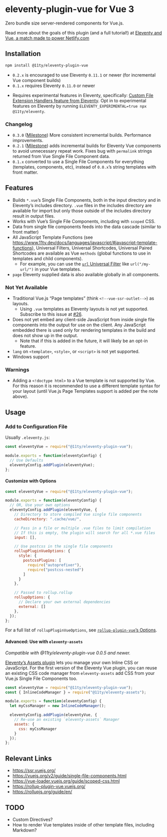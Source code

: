 # eleventy-plugin-vue for Vue 3

Zero bundle size server-rendered components for Vue.js.

Read more about the goals of this plugin (and a full tutorial!) at [Eleventy and Vue, a match made to power Netlify.com](https://www.netlify.com/blog/2020/09/18/eleventy-and-vue-a-match-made-to-power-netlify.com/)

## Installation

```sh
npm install @11ty/eleventy-plugin-vue
```

* `0.2.x` is encouraged to use Eleventy `0.11.1` or newer (for incremental Vue component builds)
* `0.1.x` requires Eleventy `0.11.0` or newer
<!--
* `0.0.x` requires Eleventy 0.11.0 Beta 2 or above (`0.11.0-beta.2`)
-->

* Requires experimental features in Eleventy, specifically: [Custom File Extension Handlers feature from Eleventy](https://github.com/11ty/eleventy/issues/117). Opt in to experimental features on Eleventy by running `ELEVENTY_EXPERIMENTAL=true npx @11ty/eleventy`.

### Changelog

* `0.3.0` ([Milestone](https://github.com/11ty/eleventy-plugin-vue/milestone/3?closed=1)) More consistent incremental builds. Performance improvements.
* `0.2.1` ([Milestone](https://github.com/11ty/eleventy-plugin-vue/milestone/2?closed=1)) adds incremental builds for Eleventy Vue components to avoid unnecessary repeat work. Fixes bug with `permalink` strings returned from Vue Single File Component data.
* `0.1.x` converted to use a Single File Components for everything (templates, components, etc), instead of `0.0.x`’s string templates with front matter.

## Features

* Builds `*.vue`’s Single File Components, both in the input directory and in Eleventy’s includes directory. `.vue` files in the includes directory are available for import but only those outside of the includes directory result in output files.
* Works with Vue’s Single File Components, including with `scoped` CSS.
* Data from single file components feeds into the data cascade (similar to front matter)
* All JavaScript Template Functions (see https://www.11ty.dev/docs/languages/javascript/#javascript-template-functions), Universal Filters, Universal Shortcodes, Universal Paired Shortcodes are available as Vue `methods` (global functions to use in templates and child components). 
  * For example, you can  use the [`url` Universal Filter](https://www.11ty.dev/docs/filters/url/) like `url("/my-url/")` in your Vue templates.
* `page` Eleventy supplied data is also available globally in all components.

### Not Yet Available

* Traditional Vue.js “Page templates” (think `<!--vue-ssr-outlet-->`) as layouts.
  * Using `.vue` templates as Eleventy layouts is not yet supported. Subscribe to this issue at [#26](https://github.com/11ty/eleventy-plugin-vue/issues/26).
* Does not yet embed any client-side JavaScript from inside single file components into the output for use on the client. Any JavaScript embedded there is used only for rendering templates in the build and does not show up in the output.
  * Note that if this is added in the future, it will likely be an opt-in feature.
* `lang` on `<template>`, `<style>`, or `<script>` is not yet supported.
* Windows support

### Warnings

* Adding a `<!doctype html>` to a Vue template is not supported by Vue. For this reason it is recommended to use a different template syntax for your layout (until Vue.js Page Templates support is added per the note above).


## Usage

### Add to Configuration File

Usually `.eleventy.js`:

```js
const eleventyVue = require("@11ty/eleventy-plugin-vue");

module.exports = function(eleventyConfig) {
  // Use Defaults
  eleventyConfig.addPlugin(eleventyVue);
};
```

#### Customize with Options

```js
const eleventyVue = require("@11ty/eleventy-plugin-vue");

module.exports = function(eleventyConfig) {
  // OR, Use your own options
  eleventyConfig.addPlugin(eleventyVue, {
    // Directory to store compiled Vue single file components
    cacheDirectory: ".cache/vue/",

    // Pass in a file or multiple .vue files to limit compilation
    // If this is empty, the plugin will search for all *.vue files
    input: [],

    // Use postcss in the single file components
    rollupPluginVueOptions: {
      style: {
        postcssPlugins: [
          require("autoprefixer"),
          require("postcss-nested")
        ]
      }
    },

    // Passed to rollup.rollup
    rollupOptions: {
      // Declare your own external dependencies
      external: []
    },
  });
};
```

For a full list of `rollupPluginVueOptions`, see [`rollup-plugin-vue`’s Options](https://rollup-plugin-vue.vuejs.org/options.html#include).

#### Advanced: Use with `eleventy-assets`

_Compatible with @11ty/eleventy-plugin-vue 0.0.5 and newer._

[Eleventy’s Assets plugin](https://github.com/11ty/eleventy-assets) lets you manage your own Inline CSS or JavaScript. For the first version of the Eleventy Vue plugin, you can reuse an existing CSS code manager from `eleventy-assets` add CSS from your Vue.js Single File Components too.

```js
const eleventyVue = require("@11ty/eleventy-plugin-vue");
const { InlineCodeManager } = require("@11ty/eleventy-assets");

module.exports = function(eleventyConfig) {
  let myCssManager = new InlineCodeManager();

  eleventyConfig.addPlugin(eleventyVue, {
    // Re-use an existing `eleventy-assets` Manager
    assets: {
      css: myCssManager
    }
  });
};
```


## Relevant Links

* https://ssr.vuejs.org/
* https://vuejs.org/v2/guide/single-file-components.html
* https://vue-loader.vuejs.org/guide/scoped-css.html
* https://rollup-plugin-vue.vuejs.org/
* https://rollupjs.org/guide/en/
<!-- https://github.com/tj/consolidate.js/ -->

## TODO

* Custom Directives?
* How to render Vue templates inside of other template files, including Markdown?